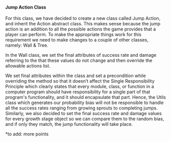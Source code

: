 ﻿#### Jump Action Class
For this class, we have decided to create a new class called Jump Action, and inherit the Action abstract class. This makes sense because the jump action is an addition to all the possible actions the game provides that a player can perform. To make the appropriate things work for this requirement we need to make changes to a couple of other classes, namely: Wall & Tree.

In the Wall class, we set the final attributes of success rate and damage referring to the that these values do not change and then override the allowable actions list.


We set final attributes within the class and set a precondition while overriding the method so that it doesn’t affect the Single Responsibility Principle which clearly states that every module, class, or function in a computer program should have responsibility for a single part of that program's functionality, and it should encapsulate that part. Hence, the Utils class which generates our probability bias will not be responsible to handle all the success rates ranging from growing sprouts to completing jumps. Similarly, we also decided to set the final success rate and damage values for every growth stage object so we can compare them to the random bias, and if only they match, the jump functionality will take place.

*to add: more points

